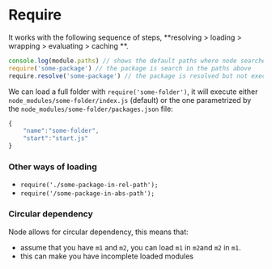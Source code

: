 # Require

It works with the following sequence of steps, **resolving > loading > wrapping > evaluating > caching **. 

```javascript
console.log(module.paths) // shows the default paths where node searches for packages
require('some-package') // the package is search in the paths above
require.resolve('some-package') // the package is resolved but not executed
```

We can load a full folder with `require('some-folder')`, it will execute either `node_modules/some-folder/index.js` (default) or the one parametrized  by the `node_modules/some-folder/packages.json` file:

```javascript
{
    "name":"some-folder",
    "start":"start.js"
}
```

### Other ways of loading 

* `require('./some-package-in-rel-path');`
* `require('/some-package-in-abs-path');`


### Circular dependency

Node allows for circular dependency, this means that:
* assume that you have `m1` and `m2`, you can load `m1` in `m2`and `m2` in `m1`.
* this can make you have incomplete loaded modules

